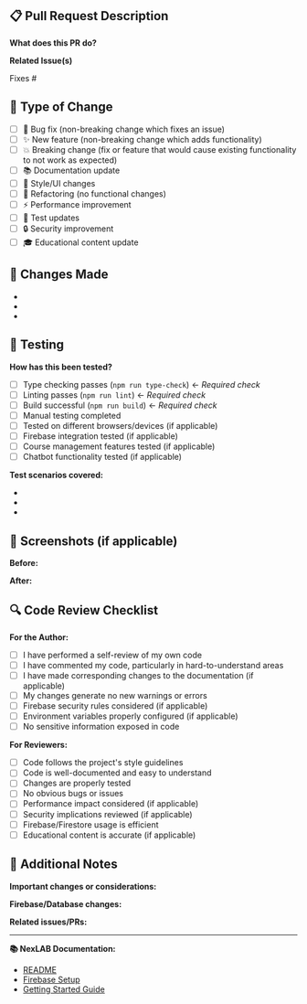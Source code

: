 ## 📋 Pull Request Description

**What does this PR do?**
<!-- Provide a clear and concise description of what this pull request accomplishes -->

**Related Issue(s)**
<!-- Link to any related GitHub issues using #issue-number -->
Fixes #<!-- issue number here -->

## 🔄 Type of Change

- [ ] 🐛 Bug fix (non-breaking change which fixes an issue)
- [ ] ✨ New feature (non-breaking change which adds functionality)
- [ ] 💥 Breaking change (fix or feature that would cause existing functionality to not work as expected)
- [ ] 📚 Documentation update
- [ ] 🎨 Style/UI changes
- [ ] 🔧 Refactoring (no functional changes)
- [ ] ⚡ Performance improvement
- [ ] 🧪 Test updates
- [ ] 🔒 Security improvement
- [ ] 🎓 Educational content update

## 📝 Changes Made

<!-- List the specific changes made in this PR -->
- 
- 
- 

## 🧪 Testing

**How has this been tested?**
<!-- Describe the tests that you ran to verify your changes -->

- [ ] Type checking passes (`npm run type-check`) ← *Required check*
- [ ] Linting passes (`npm run lint`) ← *Required check*  
- [ ] Build successful (`npm run build`) ← *Required check*
- [ ] Manual testing completed
- [ ] Tested on different browsers/devices (if applicable)
- [ ] Firebase integration tested (if applicable)
- [ ] Course management features tested (if applicable)
- [ ] Chatbot functionality tested (if applicable)

**Test scenarios covered:**
<!-- List the scenarios you tested -->
- 
- 
- 

## 📸 Screenshots (if applicable)

<!-- Add screenshots or GIFs showing the changes, especially for UI updates -->

**Before:**
<!-- Add screenshot of before state -->

**After:**
<!-- Add screenshot of after state -->

## 🔍 Code Review Checklist

**For the Author:**
- [ ] I have performed a self-review of my own code
- [ ] I have commented my code, particularly in hard-to-understand areas
- [ ] I have made corresponding changes to the documentation (if applicable)
- [ ] My changes generate no new warnings or errors
- [ ] Firebase security rules considered (if applicable)
- [ ] Environment variables properly configured (if applicable)
- [ ] No sensitive information exposed in code

**For Reviewers:**
- [ ] Code follows the project's style guidelines
- [ ] Code is well-documented and easy to understand
- [ ] Changes are properly tested
- [ ] No obvious bugs or issues
- [ ] Performance impact considered (if applicable)
- [ ] Security implications reviewed (if applicable)
- [ ] Firebase/Firestore usage is efficient
- [ ] Educational content is accurate (if applicable)

## 💭 Additional Notes

**Important changes or considerations:**
<!-- Describe any architectural changes, breaking changes, or special considerations -->

**Firebase/Database changes:**
<!-- Describe any changes to Firebase structure, security rules, or data models -->

**Related issues/PRs:**
<!-- Link any related issues or pull requests -->

---

**📚 NexLAB Documentation:**
- [README](../README.md)
- [Firebase Setup](../firebase.json)
- [Getting Started Guide](../README.md#local-development) 